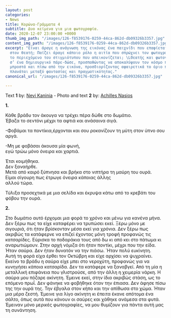 ```yaml
---
layout: post
categories:
- News
title: Κορώνα-Γράμματα 4
subtitle: Δυο κείμενα για μια φωτογραφία.
date: 2020-12-07 23:00:00 +0000
thumb_img_path: "/images/126-f8539176-0259-44ca-862d-db09326b3357.jpg"
content_img_path: "/images/126-f8539176-0259-44ca-862d-db09326b3357.jpg"
excerpt: "Είναι άραγε η ανάγνωση της εικόνας ένα παιχνίδι που επαφίεται αποκλειστικά
  στον θεατή; Παίζει άραγε κάποιο ρόλο η αιτία που σπρώχνει τον φωτογράφο να επιλέξει
  το περιεχόμενο του στιγμιότυπου που απεικονίζεται; \LΘεατής και φωτογράφος συνευρίσκονται
  σ’ ένα δημιουργικό πάρε-δώσε, προσπαθώντας να αποκαλύψουν τον κόσμο που υπάρχει
  μπροστά και πίσω από την εικόνα, προσδιορίζοντας αφαιρετικά το όριο που μπορεί να
  πλανάται μεταξύ φαντασίας και πραγματικότητας."
canonical_url: "/images/126-f8539176-0259-44ca-862d-db09326b3357.jpg"

---
```

Text **1** by: <a href="https://www.facebook.com/nevi.kaninia" target="blank">Nevi Kaninia</a> - Photo and text **2** by: <a href="https://anikon.org/" target="blank">Achilles Nasios</a>

**1.**

Κάθε βράδυ τον άκουγα να τρέχει πέρα δώθε στο δωμάτιο.  
Έβαζα το σεντόνι μέχρι τα αφτιά και ανάσαινα σιγά.

\-Φοβάμαι τα ποντίκια,έρχονται και σου ροκανίζουν τη μύτη στον ύπνο σου αργά.

\-Μη με φοβάσαι άκουσα μία φωνή,  
εγώ τρώω μόνο όνειρα και χαρτιά.

Έτσι κοιμήθηκα.  
Δεν ξαναήρθε.  
Μετά από καιρό ξύπνησα και βρήκα στο νιπτήρα τη μαύρη του ουρά.  
Είμαι σίγουρη πως έτρωγε όνειρα κάποιας άλλης  
αλλού τώρα.

Τύλιξα προσεχτικά με μια σελίδα και έκρυψα κάτω από το κρεβάτι του φόβου την ουρά.

**2.**

Στο δωμάτιο αυτό έρχομαι μια φορά το χρόνο και μένω για κανένα μήνα. Δεν ξέρω πως τα είχε καταφέρει να τρυπώσει εκεί. Ξέρω μόνο με σιγουριά, ότι ήταν βρίσκονταν μέσα εκεί για χρόνια. Δεν ξέρω πως ακριβώς τα κατάφερνε να επιζεί έχοντας μόνη τροφή προφανώς τις κατσαρίδες. Εύρισκα το ποδαράκια τους από δω κι από κει στο πάτωμα κι αναρωτιώμουν. Στην αρχή νόμιζα ότι ήταν ποντίκι, μέχρι που την είδα. Ήταν σαύρα. Δεν ήταν δυνατόν να την πιάσω. ΄Ηταν πολύ ευκίνητη.  
Αυτή τη φορά είχα έρθει τον Οκτώβρη και είχε αρχίσει να ψυχραίνει. Εκείνο το βράδυ η σαύρα είχε μπει στο νεροχύτη, προφανώς για να κυνηγήσει κάποια κατσαρίδα. Δεν τα κατάφερε να ξαναβγεί. Από τη μία η μεταλλική επιφάνεια που γλιστρούσε, από την άλλη η χειμερία νάρκη. Η σαύρα μου πόζαρε ακίνητη. Έμεινε εκεί, στην ίδια ακριβώς στάση, ως το επόμενο πρωΐ. Δεν φάνηκε να φοβήθηκε όταν την έπιασα. Δεν άφησε πίσω της την ουρά της. Την έβγαλα στον κήπο και την απίθωσα στο χώμα. Ήταν μια μέρα ζεστή. Έμεινε για λίγο ακίνητη κι έπειτα έκανε απότομα ένα σάλτο, όπως αυτά που κάνουν οι σαύρες και χάθηκε ανάμεσα στα φυτά. Έμειναν μόνο μερικές φωτογραφίες, να μου θυμίζουν για πάντα αυτή μας τη συνάντηση.